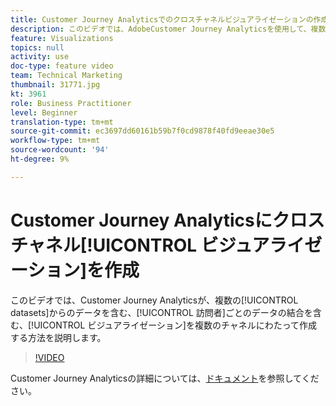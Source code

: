 ```yaml
---
title: Customer Journey Analyticsでのクロスチャネルビジュアライゼーションの作成
description: このビデオでは、AdobeCustomer Journey Analyticsを使用して、複数のチャネルにわたる複数のデータセットのデータを含むビジュアライゼーション(訪問者ごとのデータの結合を含む)を作成する方法を説明します。
feature: Visualizations
topics: null
activity: use
doc-type: feature video
team: Technical Marketing
thumbnail: 31771.jpg
kt: 3961
role: Business Practitioner
level: Beginner
translation-type: tm+mt
source-git-commit: ec3697dd60161b59b7f0cd9878f40fd9eeae30e5
workflow-type: tm+mt
source-wordcount: '94'
ht-degree: 9%

---
```



# Customer Journey Analyticsにクロスチャネル[!UICONTROL ビジュアライゼーション]を作成

このビデオでは、Customer Journey Analyticsが、複数の[!UICONTROL datasets]からのデータを含む、[!UICONTROL 訪問者]ごとのデータの結合を含む、[!UICONTROL ビジュアライゼーション]を複数のチャネルにわたって作成する方法を説明します。

>[!VIDEO](https://video.tv.adobe.com/v/31771/?quality=12)

Customer Journey Analyticsの詳細については、[ドキュメント](https://docs.adobe.com/content/help/ja-JP/analytics-platform/using/cja-landing.html)を参照してください。
